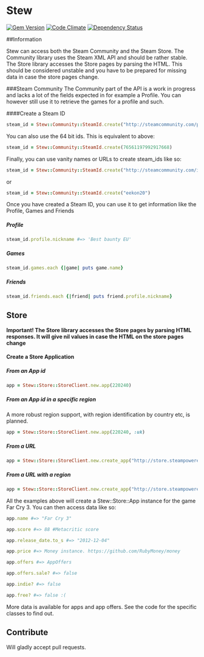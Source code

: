 # Stew

[![Gem Version](https://badge.fury.io/rb/stew.png)](http://badge.fury.io/rb/stew)
[![Code Climate](https://codeclimate.com/github/mskog/stew.png)](https://codeclimate.com/github/mskog/stew)
[![Dependency Status](https://gemnasium.com/mskog/stew.png)](https://gemnasium.com/mskog/stew)

##Information

Stew can access both the Steam Community and the Steam Store. The Community library uses the Steam XML API and should be rather stable.
The Store library accesses the Store pages by parsing the HTML. This should be considered unstable and you have to be prepared for missing data in case the store pages change.

###Steam Community
The Community part of the API is a work in progress and lacks a lot of the fields expected in for example a Profile.
You can however still use it to retrieve the games for a profile and such.

####Create a Steam ID
```ruby
steam_id = Stew::Community::SteamId.create("http://steamcommunity.com/profiles/76561197992917668")
```

You can also use the 64 bit ids. This is equivalent to above:
```ruby
steam_id = Stew::Community::SteamId.create(76561197992917668)
```

Finally, you can use vanity names or URLs to create steam_ids like so:

```ruby
steam_id = Stew::Community::SteamId.create("http://steamcommunity.com/id/eekon20")
```
or
```ruby
steam_id = Stew::Community::SteamId.create("eekon20")
```

Once you have created a Steam ID, you can use it to get information like the Profile, Games and Friends

##### Profile
```ruby
steam_id.profile.nickname #=> 'Best baunty EU'
```

##### Games
```ruby
steam_id.games.each {|game| puts game.name}
```

##### Friends
```ruby
steam_id.friends.each {|friend| puts friend.profile.nickname}
```


## Store
**Important! The Store library accesses the Store pages by parsing HTML responses. It will give nil values in case the HTML on the store pages change**

#### Create a Store Application

##### From an App id
```ruby
app = Stew::Store::StoreClient.new.app(220240)
```

##### From an App id in a specific region
A more robust region support, with region identification by country etc, is planned.
```ruby
app = Stew::Store::StoreClient.new.app(220240, :uk)
```

##### From a URL
```ruby
app = Stew::Store::StoreClient.new.create_app("http://store.steampowered.com/app/220240/")
```

##### From a URL with a region
```ruby
app = Stew::Store::StoreClient.new.create_app("http://store.steampowered.com/app/220240/?cc=uk")
```

All the examples above will create a Stew::Store::App instance for the game Far Cry 3. You can then access data like so:

```ruby
app.name #=> "Far Cry 3"

app.score #=> 88 #Metacritic score

app.release_date.to_s #=> "2012-12-04"

app.price #=> Money instance. https://github.com/RubyMoney/money

app.offers #=> AppOffers

app.offers.sale? #=> false

app.indie? #=> false

app.free? #=> false :(
```

More data is available for apps and app offers. See the code for the specific classes to find out.

## Contribute

Will gladly accept pull requests.

